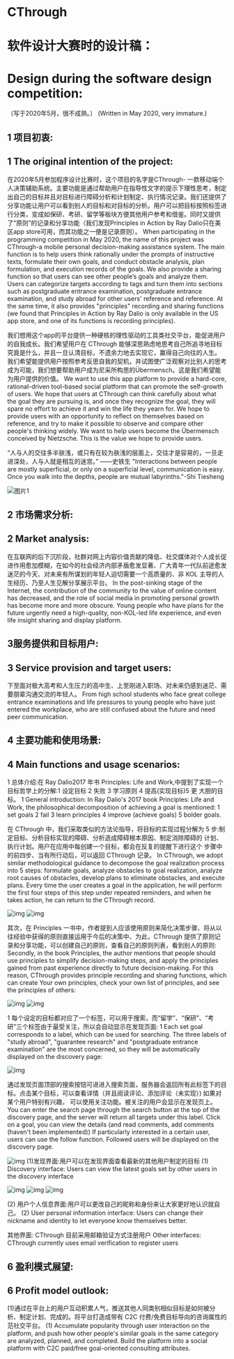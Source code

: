 # CThrough 
# 软件设计大赛时的设计稿：
# Design during the software design competition:

（写于2020年5月，很不成熟。）
(Written in May 2020, very immature.)

## 1 项目初衷:
## 1 The original intention of the project:

在2020年5月参加程序设计比赛时，这个项目的名字是CThrough- 一款移动端个人决策辅助系统。主要功能是通过帮助用户在指导性文字的提示下理性思考，制定出自己的目标并且对目标进行障碍分析和计划制定、执行情况记录。我们还提供了分享功能让用户可以看到别人的目标和对目标的分析。用户可以把目标按照标签进行分类，变成如保研、考研、留学等板块方便其他用户参考和借鉴。同时又提供了“原则”的记录和分享功能（我们发现Principles in Action by Ray Dalio只在美区app store可用，而其功能之一便是记录原则）。
When participating in the programming competition in May 2020, the name of this project was CThrough-a mobile personal decision-making assistance system. The main function is to help users think rationally under the prompts of instructive texts, formulate their own goals, and conduct obstacle analysis, plan formulation, and execution records of the goals. We also provide a sharing function so that users can see other people’s goals and analyze them. Users can categorize targets according to tags and turn them into sections such as postgraduate entrance examination, postgraduate entrance examination, and study abroad for other users' reference and reference. At the same time, it also provides "principles" recording and sharing functions (we found that Principles in Action by Ray Dalio is only available in the US app store, and one of its functions is recording principles).

我们想用这个app的平台提供一种硬核的理性驱动的工具类社交平台，能促进用户的自我成长。我们希望用户在 CThrough 能够深思熟虑地思考自己所追寻地目标究竟是什么，并且一旦认清目标，不遗余力地去实现它，赢得自己向往的人生。 我们希望能提供用户按照参考反思自我的契机，并试图使广泛观察对比别人的思考成为可能，我们想要帮助用户成为尼采所构思的Übermensch。这是我们希望能为用户提供的价值。 
We want to use this app platform to provide a hard-core, rational-driven tool-based social platform that can promote the self-growth of users. We hope that users at CThrough can think carefully about what the goal they are pursuing is, and once they recognize the goal, they will spare no effort to achieve it and win the life they yearn for. We hope to provide users with an opportunity to reflect on themselves based on reference, and try to make it possible to observe and compare other people's thinking widely. We want to help users become the Übermensch conceived by Nietzsche. This is the value we hope to provide users.

“人与人的交往多半肤浅，或只有在较为肤浅的层面上，交往才是容易的，一旦走进深处，人与人就是相互的迷宫。” ——史铁生
"Interactions between people are mostly superficial, or only on a superficial level, communication is easy. Once you walk into the depths, people are mutual labyrinths."-Shi Tiesheng

![图片1](./photos/图片1.png)

## 2 市场需求分析:
## 2 Market analysis:

在互联网的后下沉阶段，社群对网上内容价值贡献的降低、社交媒体对个人成长促进作用愈加模糊，在如今的社会经济内部矛盾愈发显著、广大青年一代队前途愈发迷茫的今天、对未来有所谋划的年轻人迫切需要一个高质量的、非 KOL 主导的人生经历、乃至人生见解分享展示平台。 
In the post-sinking stage of the Internet, the contribution of the community to the value of online content has decreased, and the role of social media in promoting personal growth has become more and more obscure. Young people who have plans for the future urgently need a high-quality, non-KOL-led life experience, and even life insight sharing and display platform.

##  3服务提供和目标用户:
## 3 Service provision and target users:

下至面对极大高考和人生压力的高中生、上至刚进入职场、对未来仍感到迷茫、需要朋辈沟通交流的年轻人。 
From high school students who face great college entrance examinations and life pressures to young people who have just entered the workplace, who are still confused about the future and need peer communication.

## 4 主要功能和使用场景:
## 4 Main functions and usage scenarios:

1 总体介绍:在 Ray Dalio2017 年书 Principles: Life and Work,中提到了实现一个目标哲学上的分解:1 设定目标 2 失败 3 学习原则 4 提高(实现目标)5 更 大胆的目标。 
1 General introduction: In Ray Dalio's 2017 book Principles: Life and Work, the philosophical decomposition of achieving a goal is mentioned: 1 set goals 2 fail 3 learn principles 4 improve (achieve goals) 5 bolder goals.

在 CThrough 中，我们采取类似的方法论指导，将目标的实现过程分解为 5 步:制定目标、分析目标实现的障碍、分析造成障碍根本原因、制定消除障碍的 计划、执行计划。用户在应用中每创建一个目标，都会在反复的提醒下进行这个 步骤中的前四步、当有所行动后，可以返回 CThrough 记录。 
In CThrough, we adopt similar methodological guidance to decompose the goal realization process into 5 steps: formulate goals, analyze obstacles to goal realization, analyze root causes of obstacles, develop plans to eliminate obstacles, and execute plans. Every time the user creates a goal in the application, he will perform the first four steps of this step under repeated reminders, and when he takes action, he can return to the CThrough record.

![img](./photos/图片2.png)
![img](./photos/图片3.png)


其次，在 Principles 一书中，作者提到人应该使用原则来简化决策步骤、将从以往经验中获得的原则直接运用于今后的决策中、为此，CThrough 提供了原则记录和分享功能，可以创建自己的原则，查看自己的原则列表，看到别人的原则: 
Secondly, in the book Principles, the author mentions that people should use principles to simplify decision-making steps, and apply the principles gained from past experience directly to future decision-making. For this reason, CThrough provides principle recording and sharing functions, which can create Your own principles, check your own list of principles, and see the principles of others:

![img](./photos/图片4.png)
![img](./photos/图片5.png)

1 每个设定的目标都对应了一个标签，可以用于搜索，而“留学”、“保研”、“考研”三个标签由于最受关注，所以会自动显示在发现页面:
1 Each set goal corresponds to a label, which can be used for searching. The three labels of "study abroad", "guarantee research" and "postgraduate entrance examination" are the most concerned, so they will be automatically displayed on the discovery page:

![img](./photos/图片6.png)


通过发现页面顶部的搜索按钮可进进入搜索页面，服务器会返回所有此标签下的目标。点击某个目标，可以查看详情（并且阅读评论、添加评论（未实现）) 
如果对某个用户特别有兴趣， 可以使用关注功能。被关注的用户会显示在发现页上。 
You can enter the search page through the search button at the top of the discovery page, and the server will return all targets under this label. Click on a goal, you can view the details (and read comments, add comments (haven't been implemented))
If particularly interested in a certain user, users can use the follow function. Followed users will be displayed on the discovery page.

![img](./photos/图片7.png)
(1)发现界面:用户可以在发现界面查看最新的其他用户制定的目标 
(1) Discovery interface: Users can view the latest goals set by other users in the discovery interface

![img](./photos/图片8.png)
![img](./photos/图片9.png)
![img](./photos/图片10.png)


(2) 用户个人信息界面:用户可以更改自己的昵称和身份来让大家更好地认识就自己。 
(2) User personal information interface: Users can change their nickname and identity to let everyone know themselves better.

其他界面:
CThrough 目前采用邮箱验证方式注册用户 
Other interfaces:
CThrough currently uses email verification to register users
 

##  6 盈利模式展望:
## 6 Profit model outlook:

(1)通过在平台上的用户互动积累人气，推送其他人同类别相似目标是如何被分析、制定计划、完成的。将平台打造成带有 C2C 付费/免费目标导向的咨询属性的范社交平台。 
(1) Accumulate popularity through user interaction on the platform, and push how other people's similar goals in the same category are analyzed, planned, and completed. Build the platform into a social platform with C2C paid/free goal-oriented consulting attributes.

